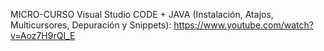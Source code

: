 MICRO-CURSO Visual Studio CODE + JAVA (Instalación, Atajos, Multicursores, Depuración y Snippets):
https://www.youtube.com/watch?v=Aoz7H9rQI_E
